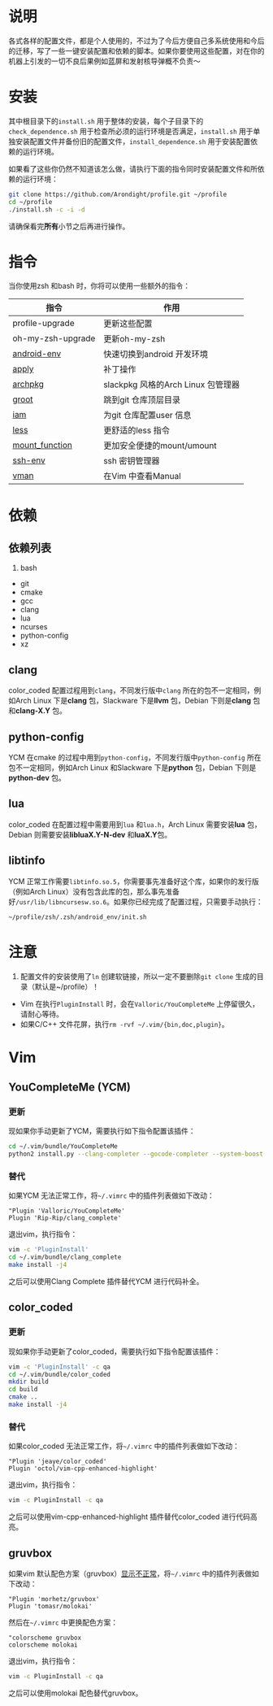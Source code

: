 # 说明

各式各样的配置文件，都是个人使用的，不过为了今后方便自己多系统使用和今后的迁移，写了一些一键安装配置和依赖的脚本。如果你要使用这些配置，对在你的机器上引发的一切不良后果例如蓝屏和发射核导弹概不负责～

# 安装

其中根目录下的`install.sh` 用于整体的安装，每个子目录下的`check_dependence.sh` 用于检查所必须的运行环境是否满足，`install.sh` 用于单独安装配置文件并备份旧的配置文件，`install_dependence.sh` 用于安装配置依赖的运行环境。

如果看了这些你仍然不知道该怎么做，请执行下面的指令同时安装配置文件和所依赖的运行环境：

```bash
git clone https://github.com/Arondight/profile.git ~/profile
cd ~/profile
./install.sh -c -i -d
```

请确保看完**所有**小节之后再进行操作。

# 指令

当你使用zsh 和bash 时，你将可以使用一些额外的指令：

| 指令 | 作用 |
| --- | --- |
| profile-upgrade | 更新这些配置 |
| oh-my-zsh-upgrade | 更新oh-my-zsh |
| [android-env][ID_ANDROID_ENV] | 快速切换到android 开发环境 |
| [apply][ID_APPLY] | 补丁操作 |
| [archpkg][ID_ARCHPKG] | slackpkg 风格的Arch Linux 包管理器 |
| [groot][ID_GROOT] | 跳到git 仓库顶层目录 |
| [iam][ID_IAM] | 为git 仓库配置user 信息 |
| [less][ID_LESS] | 更舒适的less 指令 |
| [mount_function][ID_MOUNT_FUNCTION] | 更加安全便捷的mount/umount |
| [ssh-env][ID_SSH_ENV] | ssh 密钥管理器 |
| [vman][ID_VMAN] | 在Vim 中查看Manual |

[ID_ANDROID_ENV]: zsh/.zsh/android_env
[ID_APPLY]: zsh/.zsh/apply
[ID_ARCHPKG]: zsh/.zsh/archpkg
[ID_IAM]: zsh/.zsh/iam
[ID_LESS]: zsh/.zsh/less
[ID_MOUNT_FUNCTION]: zsh/.zsh/mount_function
[ID_SSH_ENV]: zsh/.zsh/ssh_env
[ID_GROOT]: zsh/.zsh/groot
[ID_VMAN]: zsh/.zsh/vman


# 依赖

## 依赖列表

1. bash
+ git
+ cmake
+ gcc
+ clang
+ lua
+ ncurses
+ python-config
+ xz

## clang

color\_coded 配置过程用到`clang`，不同发行版中`clang` 所在的包不一定相同，例如Arch Linux 下是**clang** 包，Slackware 下是**llvm** 包，Debian 下则是**clang** 包和**clang-X.Y** 包。

## python-config

YCM 在cmake 的过程中用到`python-config`，不同发行版中`python-config` 所在包不一定相同，例如Arch Linux 和Slackware 下是**python** 包，Debian 下则是**python-dev** 包。


## lua

color\_coded 在配置过程中需要用到`lua` 和`lua.h`，Arch Linux 需要安装**lua** 包，Debian 则需要安装**libluaX.Y-N-dev** 和**luaX.Y**包。

## libtinfo

YCM 正常工作需要`libtinfo.so.5`，你需要事先准备好这个库，如果你的发行版（例如Arch Linux）没有包含此库的包，那么事先准备好`/usr/lib/libncursesw.so.6`。如果你已经完成了配置过程，只需要手动执行：

```bash
~/profile/zsh/.zsh/android_env/init.sh
```

# 注意

1. 配置文件的安装使用了`ln` 创建软链接，所以一定不要删除`git clone` 生成的目录（默认是~/profile）！
+ Vim 在执行`PluginInstall` 时，会在`Valloric/YouCompleteMe` 上停留很久，请耐心等待。
+ 如果C/C++ 文件花屏，执行`rm -rvf ~/.vim/{bin,doc,plugin}`。

# Vim

## YouCompleteMe (YCM)

### 更新

现如果你手动更新了YCM，需要执行如下指令配置该插件：

```bash
cd ~/.vim/bundle/YouCompleteMe
python2 install.py --clang-completer --gocode-completer --system-boost --tern-completer --omnisharp-completer
```

### 替代

如果YCM 无法正常工作，将`~/.vimrc` 中的插件列表做如下改动：

```vim
"Plugin 'Valloric/YouCompleteMe'
Plugin 'Rip-Rip/clang_complete'
```

退出vim，执行指令：

```bash
vim -c 'PluginInstall'
cd ~/.vim/bundle/clang_complete
make install -j4
```

之后可以使用Clang Complete 插件替代YCM 进行代码补全。

## color\_coded

### 更新

现如果你手动更新了color\_coded，需要执行如下指令配置该插件：

```bash
vim -c 'PluginInstall' -c qa
cd ~/.vim/bundle/color_coded
mkdir build
cd build
cmake ..
make install -j4
```

### 替代

如果color\_coded 无法正常工作，将`~/.vimrc` 中的插件列表做如下改动：

```vim
"Plugin 'jeaye/color_coded'
Plugin 'octol/vim-cpp-enhanced-highlight'
```

退出vim，执行指令：

```bash
vim -c PluginInstall -c qa
```

之后可以使用vim-cpp-enhanced-highlight 插件替代color\_coded 进行代码高亮。

## gruvbox

如果vim 默认配色方案（gruvbox）[显示不正常][ID_GRUVBOX]，将`~/.vimrc` 中的插件列表做如下改动：

```vim
"Plugin 'morhetz/gruvbox'
Plugin 'tomasr/molokai'
```

然后在`~/.vimrc` 中更换配色方案：

```vim
"colorscheme gruvbox
colorscheme molokai
```

退出vim，执行指令：

```bash
vim -c PluginInstall -c qa
```

之后可以使用molokai 配色替代gruvbox。

[ID_GRUVBOX]: https://github.com/morhetz/gruvbox/wiki/Terminal-specific "跳到gruvbox 的wiki"

